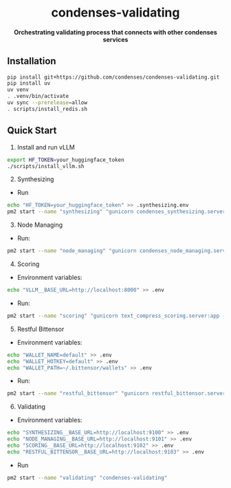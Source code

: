 
<br /><br />
<div align="center">
  <h1 align="center">condenses-validating</h1>
  <h4 align="center"> Orchestrating validating process that connects with other condenses services</div>

## Installation

```bash
pip install git+https://github.com/condenses/condenses-validating.git
pip install uv
uv venv
. .venv/bin/activate
uv sync --prerelease=allow
. scripts/install_redis.sh
```

## Quick Start

1. Install and run vLLM

```bash
export HF_TOKEN=your_huggingface_token
./scripts/install_vllm.sh
```

2. Synthesizing

- Run

```bash
echo "HF_TOKEN=your_huggingface_token" >> .synthesizing.env
pm2 start --name "synthesizing" "gunicorn condenses_synthesizing.server:app --worker-class uvicorn.workers.UvicornWorker --bind 127.0.0.1:9100"
```

3. Node Managing

- Run:

```bash
pm2 start --name "node_managing" "gunicorn condenses_node_managing.server:app --worker-class uvicorn.workers.UvicornWorker --bind 127.0.0.1:9101"
```

4. Scoring

- Environment variables:

```bash
echo "VLLM__BASE_URL=http://localhost:8000" >> .env
```

- Run:

```bash
pm2 start --name "scoring" "gunicorn text_compress_scoring.server:app --worker-class uvicorn.workers.UvicornWorker --bind 127.0.0.1:9102"
```

5. Restful Bittensor

- Environment variables:

```bash
echo "WALLET_NAME=default" >> .env
echo "WALLET_HOTKEY=default" >> .env
echo "WALLET_PATH=~/.bittensor/wallets" >> .env
```

- Run:

```bash
pm2 start --name "restful_bittensor" "gunicorn restful_bittensor.server:app --worker-class uvicorn.workers.UvicornWorker --bind 127.0.0.1:9103"
```

6. Validating

- Environment variables:

```bash
echo "SYNTHESIZING__BASE_URL=http://localhost:9100" >> .env
echo "NODE_MANAGING__BASE_URL=http://localhost:9101" >> .env
echo "SCORING__BASE_URL=http://localhost:9102" >> .env
echo "RESTFUL_BITTENSOR__BASE_URL=http://localhost:9103" >> .env
```

- Run

```bash
pm2 start --name "validating" "condenses-validating"
```


